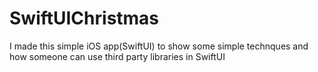 # SwiftUIChristmas
I made this simple iOS app(SwiftUI) to show some simple technques and how someone can use third party libraries in SwiftUI
